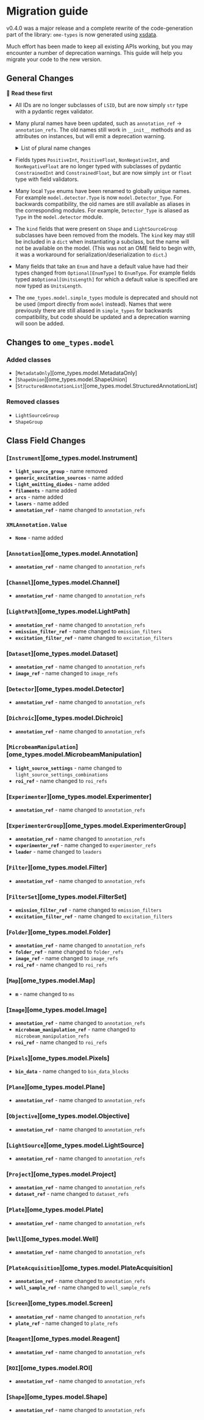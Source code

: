 # Migration guide

v0.4.0 was a major release and a complete rewrite of the code-generation
part of the library: `ome-types` is now generated using
[xsdata](https://xsdata.readthedocs.io/en/latest/).

Much effort has been made to keep all existing APIs working, but you may
encounter a number of deprecation warnings. This guide will help you migrate
your code to the new version.


<!-- START_GENERATED_MARKDOWN -->
## General Changes

:eyes: **Read these first**

- All IDs are no longer subclasses of `LSID`, but are now simply `str` type with a pydantic regex validator.
- Many plural names have been updated, such as `annotation_ref` -> `annotation_refs`. The old names still work in `__init__` methods and as attributes on instances, but will emit a deprecation warning.
    <details>

    <summary>List of plural name changes</summary>
    
    These fields appear in many different classes:

    - `annotation_ref` -> `annotation_refs`
    - `bin_data` -> `bin_data_blocks`
    - `dataset_ref` -> `dataset_refs`
    - `emission_filter_ref` -> `emission_filters`
    - `excitation_filter_ref` -> `excitation_filters`
    - `experimenter_ref` -> `experimenter_refs`
    - `folder_ref` -> `folder_refs`
    - `image_ref` -> `image_refs`
    - `leader` -> `leaders`
    - `light_source_settings` -> `light_source_settings_combinations`
    - `m` -> `ms`
    - `microbeam_manipulation_ref` -> `microbeam_manipulation_refs`
    - `plate_ref` -> `plate_refs`
    - `roi_ref` -> `roi_refs`
    - `well_sample_ref` -> `well_sample_refs`

    </details>

- Fields types `PositiveInt`, `PositiveFloat`, `NonNegativeInt`, and `NonNegativeFloat` are no longer typed with subclasses of pydantic `ConstrainedInt` and `ConstrainedFloat`, but are now simply `int` or `float` type with field validators.
- Many local `Type` enums have been renamed to globally unique names. For example `model.detector.Type` is now `model.Detector_Type`. For backwards compatibility, the old names are still available as aliases in the corresponding modules.  For example, `Detector_Type` is aliased as `Type` in the `model.detector` module.
- The `kind` fields that were present on `Shape` and `LightSourceGroup` subclasses have been removed from the models. The `kind` key may still be included in a `dict` when instantiating a subclass, but the name will not be available on the model. (This was not an OME field to begin with, it was a workaround for serialization/deserialization to `dict`.)
- Many fields that take an `Enum` and have a default value have had their types changed from `Optional[EnumType]` to `EnumType`.  For example fields typed as`Optional[UnitsLength]` for which a default value is specified are now typed as `UnitsLength`.
- The `ome_types.model.simple_types` module is deprecated and should not be used (import directly from `model` instead).  Names that were previously there are still aliased in `simple_types` for backwards compatibility, but code should be updated and a deprecation warning will soon be added.

## Changes to `ome_types.model`


### Added classes

- [`MetadataOnly`][ome_types.model.MetadataOnly]
- [`ShapeUnion`][ome_types.model.ShapeUnion]
- [`StructuredAnnotationList`][ome_types.model.StructuredAnnotationList]

### Removed classes

- `LightSourceGroup`
- `ShapeGroup`

## Class Field Changes

### [`Instrument`][ome_types.model.Instrument]

- **`light_source_group`** - name removed
- **`generic_excitation_sources`** - name added
- **`light_emitting_diodes`** - name added
- **`filaments`** - name added
- **`arcs`** - name added
- **`lasers`** - name added
- **`annotation_ref`** - name changed to `annotation_refs`

### `XMLAnnotation.Value`

- **`None`** - name added

### [`Annotation`][ome_types.model.Annotation]

- **`annotation_ref`** - name changed to `annotation_refs`

### [`Channel`][ome_types.model.Channel]

- **`annotation_ref`** - name changed to `annotation_refs`

### [`LightPath`][ome_types.model.LightPath]

- **`annotation_ref`** - name changed to `annotation_refs`
- **`emission_filter_ref`** - name changed to `emission_filters`
- **`excitation_filter_ref`** - name changed to `excitation_filters`

### [`Dataset`][ome_types.model.Dataset]

- **`annotation_ref`** - name changed to `annotation_refs`
- **`image_ref`** - name changed to `image_refs`

### [`Detector`][ome_types.model.Detector]

- **`annotation_ref`** - name changed to `annotation_refs`

### [`Dichroic`][ome_types.model.Dichroic]

- **`annotation_ref`** - name changed to `annotation_refs`

### [`MicrobeamManipulation`][ome_types.model.MicrobeamManipulation]

- **`light_source_settings`** - name changed to `light_source_settings_combinations`
- **`roi_ref`** - name changed to `roi_refs`

### [`Experimenter`][ome_types.model.Experimenter]

- **`annotation_ref`** - name changed to `annotation_refs`

### [`ExperimenterGroup`][ome_types.model.ExperimenterGroup]

- **`annotation_ref`** - name changed to `annotation_refs`
- **`experimenter_ref`** - name changed to `experimenter_refs`
- **`leader`** - name changed to `leaders`

### [`Filter`][ome_types.model.Filter]

- **`annotation_ref`** - name changed to `annotation_refs`

### [`FilterSet`][ome_types.model.FilterSet]

- **`emission_filter_ref`** - name changed to `emission_filters`
- **`excitation_filter_ref`** - name changed to `excitation_filters`

### [`Folder`][ome_types.model.Folder]

- **`annotation_ref`** - name changed to `annotation_refs`
- **`folder_ref`** - name changed to `folder_refs`
- **`image_ref`** - name changed to `image_refs`
- **`roi_ref`** - name changed to `roi_refs`

### [`Map`][ome_types.model.Map]

- **`m`** - name changed to `ms`

### [`Image`][ome_types.model.Image]

- **`annotation_ref`** - name changed to `annotation_refs`
- **`microbeam_manipulation_ref`** - name changed to `microbeam_manipulation_refs`
- **`roi_ref`** - name changed to `roi_refs`

### [`Pixels`][ome_types.model.Pixels]

- **`bin_data`** - name changed to `bin_data_blocks`

### [`Plane`][ome_types.model.Plane]

- **`annotation_ref`** - name changed to `annotation_refs`

### [`Objective`][ome_types.model.Objective]

- **`annotation_ref`** - name changed to `annotation_refs`

### [`LightSource`][ome_types.model.LightSource]

- **`annotation_ref`** - name changed to `annotation_refs`

### [`Project`][ome_types.model.Project]

- **`annotation_ref`** - name changed to `annotation_refs`
- **`dataset_ref`** - name changed to `dataset_refs`

### [`Plate`][ome_types.model.Plate]

- **`annotation_ref`** - name changed to `annotation_refs`

### [`Well`][ome_types.model.Well]

- **`annotation_ref`** - name changed to `annotation_refs`

### [`PlateAcquisition`][ome_types.model.PlateAcquisition]

- **`annotation_ref`** - name changed to `annotation_refs`
- **`well_sample_ref`** - name changed to `well_sample_refs`

### [`Screen`][ome_types.model.Screen]

- **`annotation_ref`** - name changed to `annotation_refs`
- **`plate_ref`** - name changed to `plate_refs`

### [`Reagent`][ome_types.model.Reagent]

- **`annotation_ref`** - name changed to `annotation_refs`

### [`ROI`][ome_types.model.ROI]

- **`annotation_ref`** - name changed to `annotation_refs`

### [`Shape`][ome_types.model.Shape]

- **`annotation_ref`** - name changed to `annotation_refs`
<!-- END_GENERATED_MARKDOWN -->